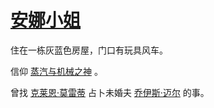 # [安娜小姐](../龙套/安娜小姐.md)

住在一栋灰蓝色房屋，门口有玩具风车。

信仰 [蒸汽与机械之神](../神明/蒸汽与机械之神.md) 。

曾找 [克莱恩·莫雷蒂](../人物/克莱恩·莫雷蒂.md) 占卜未婚夫 [乔伊斯·迈尔](../龙套/乔伊斯·迈尔.md) 的事。
